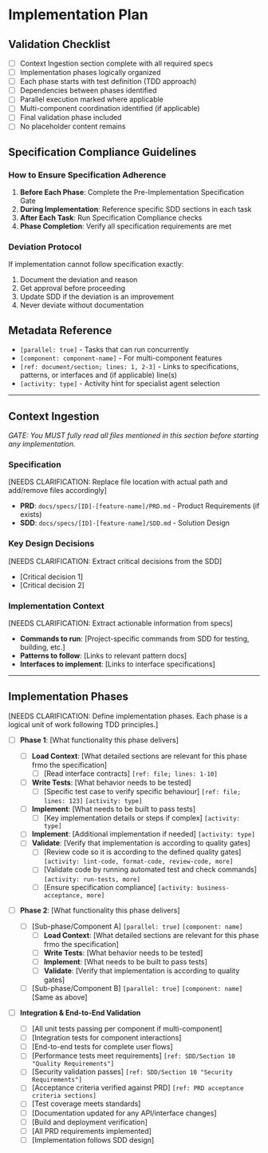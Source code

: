 # Implementation Plan

## Validation Checklist
- [ ] Context Ingestion section complete with all required specs
- [ ] Implementation phases logically organized
- [ ] Each phase starts with test definition (TDD approach)
- [ ] Dependencies between phases identified
- [ ] Parallel execution marked where applicable
- [ ] Multi-component coordination identified (if applicable)
- [ ] Final validation phase included
- [ ] No placeholder content remains

## Specification Compliance Guidelines

### How to Ensure Specification Adherence

1. **Before Each Phase**: Complete the Pre-Implementation Specification Gate
2. **During Implementation**: Reference specific SDD sections in each task
3. **After Each Task**: Run Specification Compliance checks
4. **Phase Completion**: Verify all specification requirements are met

### Deviation Protocol

If implementation cannot follow specification exactly:
1. Document the deviation and reason
2. Get approval before proceeding
3. Update SDD if the deviation is an improvement
4. Never deviate without documentation

## Metadata Reference

- `[parallel: true]` - Tasks that can run concurrently
- `[component: component-name]` - For multi-component features
- `[ref: document/section; lines: 1, 2-3]` - Links to specifications, patterns, or interfaces and (if applicable) line(s)
- `[activity: type]` - Activity hint for specialist agent selection

---

## Context Ingestion

*GATE: You MUST fully read all files mentioned in this section before starting any implementation.*

### Specification

[NEEDS CLARIFICATION: Replace file location with actual path and add/remove files accordingly]
- **PRD**: `docs/specs/[ID]-[feature-name]/PRD.md` - Product Requirements (if exists)
- **SDD**: `docs/specs/[ID]-[feature-name]/SDD.md` - Solution Design

### Key Design Decisions

[NEEDS CLARIFICATION: Extract critical decisions from the SDD]
- [Critical decision 1]
- [Critical decision 2]

### Implementation Context

[NEEDS CLARIFICATION: Extract actionable information from specs]
- **Commands to run**: [Project-specific commands from SDD for testing, building, etc.]
- **Patterns to follow**: [Links to relevant pattern docs]
- **Interfaces to implement**: [Links to interface specifications]

---

## Implementation Phases

[NEEDS CLARIFICATION: Define implementation phases. Each phase is a logical unit of work following TDD principles.]

- [ ] **Phase 1**: [What functionality this phase delivers]

    - [ ] **Load Context**: [What detailed sections are relevant for this phase frmo the specification]
        - [ ] [Read interface contracts] `[ref: file; lines: 1-10]`
    - [ ] **Write Tests**: [What behavior needs to be tested]
        - [ ] [Specific test case to verify specific behaviour] `[ref: file; lines: 123]` `[activity: type]`
    - [ ] **Implement**: [What needs to be built to pass tests]
        - [ ] [Key implementation details or steps if complex] `[activity: type]`
    - [ ] **Implement**: [Additional implementation if needed] `[activity: type]`
    - [ ] **Validate**: [Verify that implementation is according to quality gates]
        - [ ] [Review code so it is according to the defined quality gates] `[activity: lint-code, format-code, review-code, more]`
        - [ ] [Validate code by running automated test and check commands] `[activity: run-tests, more]`
        - [ ] [Ensure specification compliance] `[activity: business-acceptance, more]`

- [ ] **Phase 2**: [What functionality this phase delivers]

    - [ ] [Sub-phase/Component A] `[parallel: true]` `[component: name]`
        - [ ] **Load Context**: [What detailed sections are relevant for this phase frmo the specification]
        - [ ] **Write Tests**: [What behavior needs to be tested]
        - [ ] **Implement**: [What needs to be built to pass tests]
        - [ ] **Validate**: [Verify that implementation is according to quality gates]

    - [ ] [Sub-phase/Component B] `[parallel: true]` `[component: name]`
        [Same as above]

- [ ] **Integration & End-to-End Validation**
    - [ ] [All unit tests passing per component if multi-component]
    - [ ] [Integration tests for component interactions]
    - [ ] [End-to-end tests for complete user flows]
    - [ ] [Performance tests meet requirements] `[ref: SDD/Section 10 "Quality Requirements"]`
    - [ ] [Security validation passes] `[ref: SDD/Section 10 "Security Requirements"]`
    - [ ] [Acceptance criteria verified against PRD] `[ref: PRD acceptance criteria sections]`
    - [ ] [Test coverage meets standards]
    - [ ] [Documentation updated for any API/interface changes]
    - [ ] [Build and deployment verification]
    - [ ] [All PRD requirements implemented]
    - [ ] [Implementation follows SDD design]
